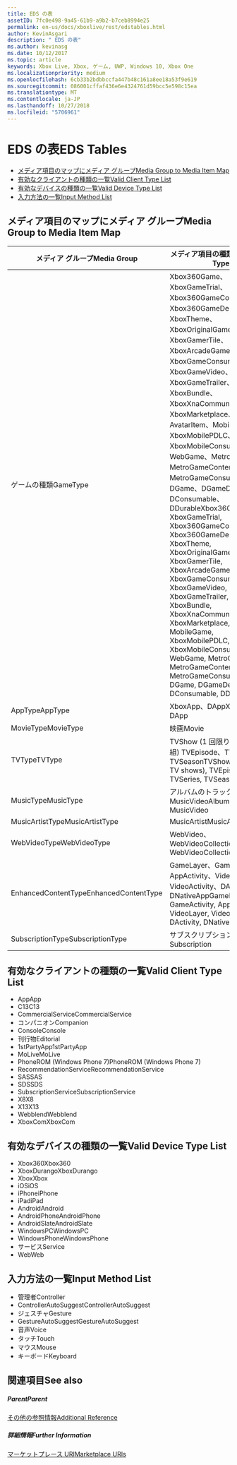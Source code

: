 ```yaml
---
title: EDS の表
assetID: 7fc0e498-9a45-61b9-a9b2-b7ceb8994e25
permalink: en-us/docs/xboxlive/rest/edstables.html
author: KevinAsgari
description: " EDS の表"
ms.author: kevinasg
ms.date: 10/12/2017
ms.topic: article
keywords: Xbox Live, Xbox, ゲーム, UWP, Windows 10, Xbox One
ms.localizationpriority: medium
ms.openlocfilehash: 6cb33b2bdbbccfa447b48c161a8ee18a53f9e619
ms.sourcegitcommit: 086001cffaf436e6e4324761d59bcc5e598c15ea
ms.translationtype: MT
ms.contentlocale: ja-JP
ms.lasthandoff: 10/27/2018
ms.locfileid: "5706961"
---
```

# <a name="eds-tables"></a><span data-ttu-id="48ee5-104">EDS の表</span><span class="sxs-lookup"><span data-stu-id="48ee5-104">EDS Tables</span></span>

  * [<span data-ttu-id="48ee5-105">メディア項目のマップにメディア グループ</span><span class="sxs-lookup"><span data-stu-id="48ee5-105">Media Group to Media Item Map</span></span>](#ID4EQ)
  * [<span data-ttu-id="48ee5-106">有効なクライアントの種類の一覧</span><span class="sxs-lookup"><span data-stu-id="48ee5-106">Valid Client Type List</span></span>](#ID4EFD)
  * [<span data-ttu-id="48ee5-107">有効なデバイスの種類の一覧</span><span class="sxs-lookup"><span data-stu-id="48ee5-107">Valid Device Type List</span></span>](#ID4EPE)
  * [<span data-ttu-id="48ee5-108">入力方法の一覧</span><span class="sxs-lookup"><span data-stu-id="48ee5-108">Input Method List</span></span>](#ID4ERF)

<a id="ID4EQ"></a>


## <a name="media-group-to-media-item-map"></a><span data-ttu-id="48ee5-109">メディア項目のマップにメディア グループ</span><span class="sxs-lookup"><span data-stu-id="48ee5-109">Media Group to Media Item Map</span></span>

| <span data-ttu-id="48ee5-110">メディア グループ</span><span class="sxs-lookup"><span data-stu-id="48ee5-110">Media Group</span></span>| <span data-ttu-id="48ee5-111">メディア項目の種類</span><span class="sxs-lookup"><span data-stu-id="48ee5-111">Media Item Type</span></span>| 
| --- | --- |
| <span data-ttu-id="48ee5-112">ゲームの種類</span><span class="sxs-lookup"><span data-stu-id="48ee5-112">GameType</span></span>| <span data-ttu-id="48ee5-113">Xbox360Game、XboxGameTrial、Xbox360GameContent、Xbox360GameDemo、XboxTheme、XboxOriginalGame、XboxGamerTile、XboxArcadeGame、XboxGameConsumable、XboxGameVideo、XboxGameTrailer、XboxBundle、XboxXnaCommunityGame、XboxMarketplace、AvatarItem、MobileGame、XboxMobilePDLC、XboxMobileConsumable、WebGame、MetroGame、MetroGameContent、MetroGameConsumable、DGame、DGameDemo、DConsumable、DDurable</span><span class="sxs-lookup"><span data-stu-id="48ee5-113">Xbox360Game, XboxGameTrial, Xbox360GameContent, Xbox360GameDemo, XboxTheme, XboxOriginalGame, XboxGamerTile, XboxArcadeGame, XboxGameConsumable, XboxGameVideo, XboxGameTrailer, XboxBundle, XboxXnaCommunityGame, XboxMarketplace, AvatarItem, MobileGame, XboxMobilePDLC, XboxMobileConsumable, WebGame, MetroGame, MetroGameContent, MetroGameConsumable, DGame, DGameDemo, DConsumable, DDurable</span></span>|
| <span data-ttu-id="48ee5-114">AppType</span><span class="sxs-lookup"><span data-stu-id="48ee5-114">AppType</span></span>| <span data-ttu-id="48ee5-115">XboxApp、DApp</span><span class="sxs-lookup"><span data-stu-id="48ee5-115">XboxApp, DApp</span></span>|
| <span data-ttu-id="48ee5-116">MovieType</span><span class="sxs-lookup"><span data-stu-id="48ee5-116">MovieType</span></span>| <span data-ttu-id="48ee5-117">映画</span><span class="sxs-lookup"><span data-stu-id="48ee5-117">Movie</span></span>|
| <span data-ttu-id="48ee5-118">TVType</span><span class="sxs-lookup"><span data-stu-id="48ee5-118">TVType</span></span>| <span data-ttu-id="48ee5-119">TVShow (1 回限りのテレビ番組) TVEpisode、TVSeries、TVSeason</span><span class="sxs-lookup"><span data-stu-id="48ee5-119">TVShow (one-off TV shows), TVEpisode, TVSeries, TVSeason</span></span>|
| <span data-ttu-id="48ee5-120">MusicType</span><span class="sxs-lookup"><span data-stu-id="48ee5-120">MusicType</span></span>| <span data-ttu-id="48ee5-121">アルバムのトラックで MusicVideo</span><span class="sxs-lookup"><span data-stu-id="48ee5-121">Album, Track, MusicVideo</span></span>|
| <span data-ttu-id="48ee5-122">MusicArtistType</span><span class="sxs-lookup"><span data-stu-id="48ee5-122">MusicArtistType</span></span>| <span data-ttu-id="48ee5-123">MusicArtist</span><span class="sxs-lookup"><span data-stu-id="48ee5-123">MusicArtist</span></span>|
| <span data-ttu-id="48ee5-124">WebVideoType</span><span class="sxs-lookup"><span data-stu-id="48ee5-124">WebVideoType</span></span>| <span data-ttu-id="48ee5-125">WebVideo、WebVideoCollection</span><span class="sxs-lookup"><span data-stu-id="48ee5-125">WebVideo, WebVideoCollection</span></span>|
| <span data-ttu-id="48ee5-126">EnhancedContentType</span><span class="sxs-lookup"><span data-stu-id="48ee5-126">EnhancedContentType</span></span>| <span data-ttu-id="48ee5-127">GameLayer、GameActivity、AppActivity、VideoLayer、VideoActivity、DActivity、DNativeApp</span><span class="sxs-lookup"><span data-stu-id="48ee5-127">GameLayer, GameActivity, AppActivity, VideoLayer, VideoActivity, DActivity, DNativeApp</span></span>|
| <span data-ttu-id="48ee5-128">SubscriptionType</span><span class="sxs-lookup"><span data-stu-id="48ee5-128">SubscriptionType</span></span>| <span data-ttu-id="48ee5-129">サブスクリプション</span><span class="sxs-lookup"><span data-stu-id="48ee5-129">Subscription</span></span>|

<a id="ID4EFD"></a>


## <a name="valid-client-type-list"></a><span data-ttu-id="48ee5-130">有効なクライアントの種類の一覧</span><span class="sxs-lookup"><span data-stu-id="48ee5-130">Valid Client Type List</span></span>

   * <span data-ttu-id="48ee5-131">App</span><span class="sxs-lookup"><span data-stu-id="48ee5-131">App</span></span>
   * <span data-ttu-id="48ee5-132">C13</span><span class="sxs-lookup"><span data-stu-id="48ee5-132">C13</span></span>
   * <span data-ttu-id="48ee5-133">CommercialService</span><span class="sxs-lookup"><span data-stu-id="48ee5-133">CommercialService</span></span>
   * <span data-ttu-id="48ee5-134">コンパニオン</span><span class="sxs-lookup"><span data-stu-id="48ee5-134">Companion</span></span>
   * <span data-ttu-id="48ee5-135">Console</span><span class="sxs-lookup"><span data-stu-id="48ee5-135">Console</span></span>
   * <span data-ttu-id="48ee5-136">刊行物</span><span class="sxs-lookup"><span data-stu-id="48ee5-136">Editorial</span></span>
   * <span data-ttu-id="48ee5-137">1stPartyApp</span><span class="sxs-lookup"><span data-stu-id="48ee5-137">1stPartyApp</span></span>
   * <span data-ttu-id="48ee5-138">MoLive</span><span class="sxs-lookup"><span data-stu-id="48ee5-138">MoLive</span></span>
   * <span data-ttu-id="48ee5-139">PhoneROM (Windows Phone 7)</span><span class="sxs-lookup"><span data-stu-id="48ee5-139">PhoneROM (Windows Phone 7)</span></span>
   * <span data-ttu-id="48ee5-140">RecommendationService</span><span class="sxs-lookup"><span data-stu-id="48ee5-140">RecommendationService</span></span>
   * <span data-ttu-id="48ee5-141">SAS</span><span class="sxs-lookup"><span data-stu-id="48ee5-141">SAS</span></span>
   * <span data-ttu-id="48ee5-142">SDS</span><span class="sxs-lookup"><span data-stu-id="48ee5-142">SDS</span></span>
   * <span data-ttu-id="48ee5-143">SubscriptionService</span><span class="sxs-lookup"><span data-stu-id="48ee5-143">SubscriptionService</span></span>
   * <span data-ttu-id="48ee5-144">X8</span><span class="sxs-lookup"><span data-stu-id="48ee5-144">X8</span></span>
   * <span data-ttu-id="48ee5-145">X13</span><span class="sxs-lookup"><span data-stu-id="48ee5-145">X13</span></span>
   * <span data-ttu-id="48ee5-146">Webblend</span><span class="sxs-lookup"><span data-stu-id="48ee5-146">Webblend</span></span>
   * <span data-ttu-id="48ee5-147">XboxCom</span><span class="sxs-lookup"><span data-stu-id="48ee5-147">XboxCom</span></span>

<a id="ID4EPE"></a>


## <a name="valid-device-type-list"></a><span data-ttu-id="48ee5-148">有効なデバイスの種類の一覧</span><span class="sxs-lookup"><span data-stu-id="48ee5-148">Valid Device Type List</span></span>

   * <span data-ttu-id="48ee5-149">Xbox360</span><span class="sxs-lookup"><span data-stu-id="48ee5-149">Xbox360</span></span>
   * <span data-ttu-id="48ee5-150">XboxDurango</span><span class="sxs-lookup"><span data-stu-id="48ee5-150">XboxDurango</span></span>
   * <span data-ttu-id="48ee5-151">Xbox</span><span class="sxs-lookup"><span data-stu-id="48ee5-151">Xbox</span></span>
   * <span data-ttu-id="48ee5-152">iOS</span><span class="sxs-lookup"><span data-stu-id="48ee5-152">iOS</span></span>
   * <span data-ttu-id="48ee5-153">iPhone</span><span class="sxs-lookup"><span data-stu-id="48ee5-153">iPhone</span></span>
   * <span data-ttu-id="48ee5-154">iPad</span><span class="sxs-lookup"><span data-stu-id="48ee5-154">iPad</span></span>
   * <span data-ttu-id="48ee5-155">Android</span><span class="sxs-lookup"><span data-stu-id="48ee5-155">Android</span></span>
   * <span data-ttu-id="48ee5-156">AndroidPhone</span><span class="sxs-lookup"><span data-stu-id="48ee5-156">AndroidPhone</span></span>
   * <span data-ttu-id="48ee5-157">AndroidSlate</span><span class="sxs-lookup"><span data-stu-id="48ee5-157">AndroidSlate</span></span>
   * <span data-ttu-id="48ee5-158">WindowsPC</span><span class="sxs-lookup"><span data-stu-id="48ee5-158">WindowsPC</span></span>
   * <span data-ttu-id="48ee5-159">WindowsPhone</span><span class="sxs-lookup"><span data-stu-id="48ee5-159">WindowsPhone</span></span>
   * <span data-ttu-id="48ee5-160">サービス</span><span class="sxs-lookup"><span data-stu-id="48ee5-160">Service</span></span>
   * <span data-ttu-id="48ee5-161">Web</span><span class="sxs-lookup"><span data-stu-id="48ee5-161">Web</span></span>

<a id="ID4ERF"></a>


## <a name="input-method-list"></a><span data-ttu-id="48ee5-162">入力方法の一覧</span><span class="sxs-lookup"><span data-stu-id="48ee5-162">Input Method List</span></span>

   * <span data-ttu-id="48ee5-163">管理者</span><span class="sxs-lookup"><span data-stu-id="48ee5-163">Controller</span></span>
   * <span data-ttu-id="48ee5-164">ControllerAutoSuggest</span><span class="sxs-lookup"><span data-stu-id="48ee5-164">ControllerAutoSuggest</span></span>
   * <span data-ttu-id="48ee5-165">ジェスチャ</span><span class="sxs-lookup"><span data-stu-id="48ee5-165">Gesture</span></span>
   * <span data-ttu-id="48ee5-166">GestureAutoSuggest</span><span class="sxs-lookup"><span data-stu-id="48ee5-166">GestureAutoSuggest</span></span>
   * <span data-ttu-id="48ee5-167">音声</span><span class="sxs-lookup"><span data-stu-id="48ee5-167">Voice</span></span>
   * <span data-ttu-id="48ee5-168">タッチ</span><span class="sxs-lookup"><span data-stu-id="48ee5-168">Touch</span></span>
   * <span data-ttu-id="48ee5-169">マウス</span><span class="sxs-lookup"><span data-stu-id="48ee5-169">Mouse</span></span>
   * <span data-ttu-id="48ee5-170">キーボード</span><span class="sxs-lookup"><span data-stu-id="48ee5-170">Keyboard</span></span>

<a id="ID4EJG"></a>


## <a name="see-also"></a><span data-ttu-id="48ee5-171">関連項目</span><span class="sxs-lookup"><span data-stu-id="48ee5-171">See also</span></span>

<a id="ID4ELG"></a>


##### <a name="parent"></a><span data-ttu-id="48ee5-172">Parent</span><span class="sxs-lookup"><span data-stu-id="48ee5-172">Parent</span></span>  

[<span data-ttu-id="48ee5-173">その他の参照情報</span><span class="sxs-lookup"><span data-stu-id="48ee5-173">Additional Reference</span></span>](atoc-xboxlivews-reference-additional.md)


<a id="ID4EXG"></a>


##### <a name="further-information"></a><span data-ttu-id="48ee5-174">詳細情報</span><span class="sxs-lookup"><span data-stu-id="48ee5-174">Further Information</span></span>

[<span data-ttu-id="48ee5-175">マーケットプレース URI</span><span class="sxs-lookup"><span data-stu-id="48ee5-175">Marketplace URIs</span></span>](../uri/marketplace/atoc-reference-marketplace.md)
